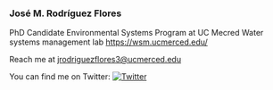 ### José M. Rodríguez Flores
PhD Candidate Environmental Systems Program at UC Mecred
Water systems management lab
https://wsm.ucmerced.edu/

Reach me at jrodriguezflores3@ucmerced.edu 

You can find me on Twitter: [![Twitter][1.2]][1]



<!-- Icons -->

[1.2]: http://i.imgur.com/wWzX9uB.png (twitter icon without padding)


<!-- Links to your social media accounts -->

[1]: https://twitter.com/Joss__rodriguez
